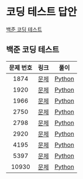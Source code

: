 # 코딩 테스트 답안

[백준 코딩 테스트](#백준-코딩-테스트)



## 백준 코딩 테스트

| 문제 번호 |                     링크                      |             풀이              |
| :-------: | :-------------------------------------------: | :---------------------------: |
|   1874    | [문제](https://www.acmicpc.net/problem/1874)  | [Python](./BaekJoon/1874.py)  |
|   1920    | [문제](https://www.acmicpc.net/problem/1920)  | [Python](./BaekJoon/1920.py)  |
|   1966    | [문제](https://www.acmicpc.net/problem/1966)  | [Python](./BaekJoon/1966.py)  |
|   2750    | [문제](https://www.acmicpc.net/problem/2750)  | [Python](./BaekJoon/2750.py)  |
|   2798    | [문제](https://www.acmicpc.net/problem/2798)  | [Python](./BaekJoon/2798.py)  |
|   2920    | [문제](https://www.acmicpc.net/problem/2920)  | [Python](./BaekJoon/2920.py)  |
|   4195    | [문제](https://www.acmicpc.net/problem/4195)  | [Python](./BaekJoon/4195.py)  |
|   5397    | [문제](https://www.acmicpc.net/problem/5397)  | [Python](./BaekJoon/5397.py)  |
|   10930   | [문제](https://www.acmicpc.net/problem/10930) | [Python](./BaekJoon/10930.py) |
